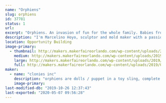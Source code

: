 ```yaml
---
name: "Orphiens"
slug: orphiens
id: 37781
status: 1
url: 
excerpt: "Orphiens. An invasion of fun for the whole family. Babies from another planet that are in need of adoption on planet earth."
description: "I'm Marcelino Hoyo, sculptor and mold maker with a passion to make something old school that's fun for kids. Orphiens are dolls / puppets in a toy sling, made with flexible rubber heads, arms and legs and a soft fabric body. Orphiens are capable of many fun facial expressions, making them look realistic and are definitely fun attention getters. for me it has been a 20 year project and feel that Makers Faire would be the right venue to introduce the Orohiens to the world. thank you"
location: Opportunity Building
image-primary:
  - thumbnail: http://makers.makerfaireorlando.com/wp-content/uploads/2019/09/group-6-2-2-150x150.jpg
    medium: http://makers.makerfaireorlando.com/wp-content/uploads/2019/09/group-6-2-2-300x169.jpg
    large: http://makers.makerfaireorlando.com/wp-content/uploads/2019/09/group-6-2-2-1024x576.jpg
    full: http://makers.makerfaireorlando.com/wp-content/uploads/2019/09/group-6-2-2.jpg
maker:
  - name: "clonies inc"
    description: "orphiens are dolls / puppet in a toy sling, complete with a full concept story."
    image-primary: 
last-modified-db: "2019-10-26 12:37:43"
last-exported: "2020-05-07 09:56:28"
---
```

